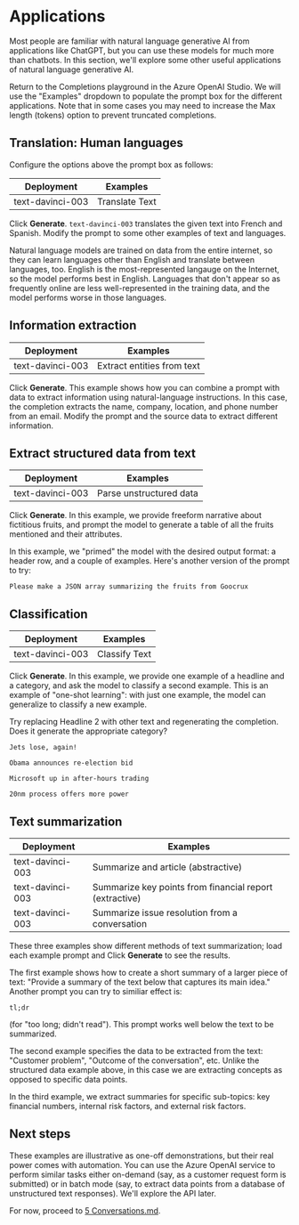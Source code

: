 # Applications

Most people are familiar with natural language generative AI from applications like ChatGPT, but you can use these models for much more than chatbots. In this section, we'll explore some other useful applications of natural language generative AI.

Return to the Completions playground in the Azure OpenAI Studio. We will use the "Examples" dropdown to populate the prompt box for the different applications. Note that in some cases you may need to increase the Max length (tokens) option to prevent truncated completions.

## Translation: Human languages

Configure the options above the prompt box as follows:

| Deployment | Examples |
| --- | --- |  
text-davinci-003 | Translate Text

Click **Generate**. `text-davinci-003` translates the given text into French and Spanish. Modify the prompt to some other examples of text and languages.

Natural language models are trained on data from the entire internet, so they can learn languages other than English and translate between languages, too. English is the most-represented langauge on the Internet, so the model performs best in English. Languages that don't appear so as frequently online are less well-represented in the training data, and  the model performs worse in those languages.

## Information extraction

| Deployment | Examples |
| --- | --- |  
text-davinci-003 | Extract entities from text

Click **Generate**. This example shows how you can combine a prompt with data to extract information using natural-language instructions. In this case, the completion extracts the name, company, location, and phone number from an email. Modify the prompt and the source data to extract different information.

## Extract structured data from text

| Deployment | Examples |
| --- | --- |  
text-davinci-003 | Parse unstructured data

Click **Generate**. In this example, we provide freeform narrative about fictitious fruits, and prompt the model to generate a table of all the fruits mentioned and their attributes. 

In this example, we "primed" the model with the desired output format: a header row, and a couple of examples. Here's another version of the prompt to try:

    Please make a JSON array summarizing the fruits from Goocrux

## Classification

| Deployment | Examples |
| --- | --- |  
text-davinci-003 | Classify Text

Click **Generate**. In this example, we provide one example of a headline and a category, and ask the model to classify a second example. This is an example of "one-shot learning": with just one example, the model can generalize to classify a new example.

Try replacing Headline 2 with other text and regenerating the completion. Does it generate the appropriate category?

    Jets lose, again!

    Obama announces re-election bid

    Microsoft up in after-hours trading

    20nm process offers more power

## Text summarization

| Deployment | Examples |
| --- | --- |  
text-davinci-003 | Summarize and article (abstractive)
text-davinci-003 | Summarize key points from financial report (extractive)
text-davinci-003 | Summarize issue resolution from a conversation

These three examples show different methods of text summarization; load each example prompt and Click **Generate** to see the results.

The first example shows how to create a short summary of a larger piece of text: "Provide a summary of the text below that captures its main idea." Another prompt you can try to similiar effect is:

    tl;dr

(for "too long; didn't read"). This prompt works well below the text to be summarized.

The second example specifies the data to be extracted from the text: "Customer problem", "Outcome of the conversation", etc. Unlike the structured data example above, in this case we are extracting concepts as opposed to specific data points.

In the third example, we extract summaries for specific sub-topics: key financial numbers, internal risk factors, and external risk factors.

## Next steps

These examples are illustrative as one-off demonstrations, but their real power comes with automation. You can use the Azure OpenAI service to perform similar tasks either on-demand (say, as a customer request form is submitted) or in batch mode (say, to extract data points from a database of unstructured text responses). We'll explore the API later.

For now, proceed to [5 Conversations.md](5%20Conversations.md).



















## 

